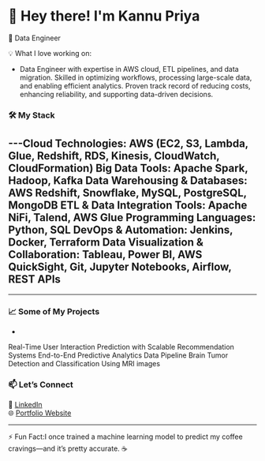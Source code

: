# 👋 Hey there! I'm Kannu Priya  

🚀 Data Engineer 



💡 What I love working on:  
- Data Engineer with expertise in AWS cloud, ETL pipelines, and data migration. Skilled in optimizing workflows, processing large-scale data, and enabling efficient analytics. Proven track record of reducing costs, enhancing reliability, and supporting data-driven decisions.

### 🛠 My Stack  

---Cloud Technologies: AWS (EC2, S3, Lambda, Glue, Redshift, RDS, Kinesis, CloudWatch, CloudFormation)
Big Data Tools: Apache Spark, Hadoop, Kafka
Data Warehousing & Databases: AWS Redshift, Snowflake, MySQL, PostgreSQL, MongoDB
ETL & Data Integration Tools: Apache NiFi, Talend, AWS Glue
Programming Languages: Python, SQL
DevOps & Automation: Jenkins, Docker, Terraform
Data Visualization & Collaboration: Tableau, Power BI, AWS QuickSight, Git, Jupyter Notebooks, Airflow, REST APIs
---


---

### 📈 Some of My Projects 
- 
Real-Time User Interaction Prediction with Scalable Recommendation Systems
End-to-End Predictive Analytics Data Pipeline
Brain Tumor Detection and Classification Using MRI images
### 📫 Let’s Connect  
💼 [LinkedIn](https://www.linkedin.com/in/kannu-priya259/)  
🌐 [Portfolio Website](https://public.tableau.com/app/profile/kannu.priya/vizzes)  

---

⚡ Fun Fact:I once trained a machine learning model to predict my coffee cravings—and it’s pretty accurate. ☕
